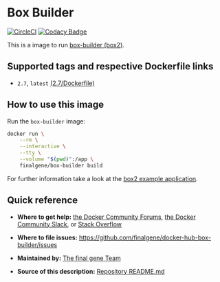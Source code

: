 # Box Builder
[![CircleCI](https://circleci.com/gh/final-gene/docker-hub-box-builder/tree/master.svg?style=svg)](https://circleci.com/gh/final-gene/docker-hub-box-builder/tree/master) [![Codacy Badge](https://api.codacy.com/project/badge/Grade/4cf4be3e6d6540c0a1c0d72a239ae01b)](https://www.codacy.com/app/final-gene/docker-hub-box-builder?utm_source=github.com&amp;utm_medium=referral&amp;utm_content=final-gene/docker-hub-box-builder&amp;utm_campaign=Badge_Grade)

This is a image to run [box-builder (box2)](https://github.com/box-project/box2).

## Supported tags and respective Dockerfile links
* `2.7`, `latest` [(2.7/Dockerfile)](https://github.com/finalgene/docker-hub-box-builder/blob/master/2.7/Dockerfile)

## How to use this image
Run the `box-builder` image:

```bash
docker run \
    --rm \
    --interactive \
    --tty \
    --volume "$(pwd)":/app \
    finalgene/box-builder build
```

For further information take a look at the [box2 example application](https://github.com/box-project/box2-example).

## Quick reference
* **Where to get help:**
[the Docker Community Forums](https://forums.docker.com), [the Docker Community Slack](https://blog.docker.com/2016/11/introducing-docker-community-directory-docker-community-slack), or [Stack Overflow](https://stackoverflow.com/search?tab=newest&q=docker)

* **Where to file issues:**
https://github.com/finalgene/docker-hub-box-builder/issues

* **Maintained by:**
[The final gene Team](https://github.com/finalgene)

* **Source of this description:**
[Repository README.md](https://github.com/finalgene/docker-hub-box-builder/blob/master/README.md)
